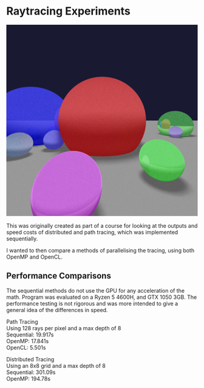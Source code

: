 # Raytracing Experiments

![Path Traced Output](snips/path.bmp)

This was originally created as part of a course for looking at the outputs and speed costs of distributed and path tracing, which was implemented sequentially.

I wanted to then compare a methods of parallelising the tracing, using both OpenMP and OpenCL.

## Performance Comparisons

The sequential methods do not use the GPU for any acceleration of the math.
Program was evaluated on a Ryzen 5 4600H, and GTX 1050 3GB.
The performance testing is not rigorous and was more intended to give a general idea of the differences in speed.


Path Tracing  
Using 128 rays per pixel and a max depth of 8  
Sequential: 19.917s  
OpenMP: 17.841s  
OpenCL: 5.501s

Distributed Tracing  
Using an 8x8 grid and a max depth of 8  
Sequential: 301.09s  
OpenMP: 194.78s
